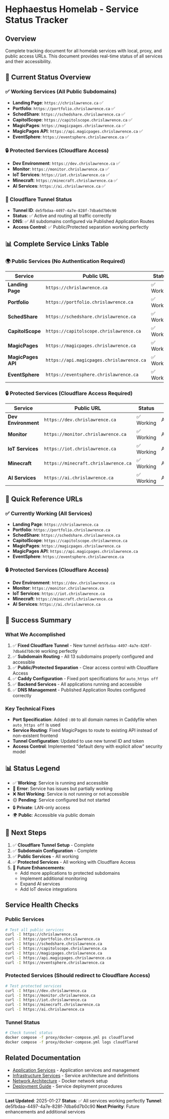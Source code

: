 # Hephaestus Homelab - Service Status Tracker

## Overview

Complete tracking document for all homelab services with local, proxy, and public access URLs. This document provides real-time status of all services and their accessibility.

## 🎯 Current Status Overview

### ✅ Working Services (All Public Subdomains)
- **Landing Page**: `https://chrislawrence.ca` ✅
- **Portfolio**: `https://portfolio.chrislawrence.ca` ✅
- **SchedShare**: `https://schedshare.chrislawrence.ca` ✅
- **CapitolScope**: `https://capitolscope.chrislawrence.ca` ✅
- **MagicPages**: `https://magicpages.chrislawrence.ca` ✅
- **MagicPages API**: `https://api.magicpages.chrislawrence.ca` ✅
- **EventSphere**: `https://eventsphere.chrislawrence.ca` ✅

### 🔒 Protected Services (Cloudflare Access)
- **Dev Environment**: `https://dev.chrislawrence.ca` ✅
- **Monitor**: `https://monitor.chrislawrence.ca` ✅
- **IoT Services**: `https://iot.chrislawrence.ca` ✅
- **Minecraft**: `https://minecraft.chrislawrence.ca` ✅
- **AI Services**: `https://ai.chrislawrence.ca` ✅

### 🎉 Cloudflare Tunnel Status
- **Tunnel ID**: `de5fbdaa-4497-4a7e-828f-7dba6d7b0c90`
- **Status**: ✅ Active and routing all traffic correctly
- **DNS**: ✅ All subdomains configured via Published Application Routes
- **Access Control**: ✅ Public/Protected separation working perfectly

## 📊 Complete Service Links Table

### 🌍 Public Services (No Authentication Required)

| Service | Public URL | Status | Backend Service | Notes |
|---------|------------|--------|-----------------|-------|
| **Landing Page** | `https://chrislawrence.ca` | ✅ Working | Static HTML | Bootstrap dark theme |
| **Portfolio** | `https://portfolio.chrislawrence.ca` | ✅ Working | portfolio:5000 | Flask application |
| **SchedShare** | `https://schedshare.chrislawrence.ca` | ✅ Working | schedshare:5000 | Schedule sharing app |
| **CapitolScope** | `https://capitolscope.chrislawrence.ca` | ✅ Working | capitolscope-frontend:5173 | Political data platform |
| **MagicPages** | `https://magicpages.chrislawrence.ca` | ✅ Working | magicpages-api:8000 | Content management |
| **MagicPages API** | `https://api.magicpages.chrislawrence.ca` | ✅ Working | magicpages-api:8000 | Django API |
| **EventSphere** | `https://eventsphere.chrislawrence.ca` | ✅ Working | mongo-events:5000 | Event management |

### 🔒 Protected Services (Cloudflare Access Required)

| Service | Public URL | Status | Access Policy | Notes |
|---------|------------|--------|---------------|-------|
| **Dev Environment** | `https://dev.chrislawrence.ca` | ✅ Working | Admin/Public/Friends | Development tools |
| **Monitor** | `https://monitor.chrislawrence.ca` | ✅ Working | Admin/Public/Friends | Monitoring dashboard |
| **IoT Services** | `https://iot.chrislawrence.ca` | ✅ Working | Admin/Public/Friends | IoT device management |
| **Minecraft** | `https://minecraft.chrislawrence.ca` | ✅ Working | Admin/Public/Friends | Game server |
| **AI Services** | `https://ai.chrislawrence.ca` | ✅ Working | Admin/Public/Friends | AI inference services |

## 🎯 Quick Reference URLs

### ✅ Currently Working (All Services)
- **Landing Page**: `https://chrislawrence.ca`
- **Portfolio**: `https://portfolio.chrislawrence.ca`
- **SchedShare**: `https://schedshare.chrislawrence.ca`
- **CapitolScope**: `https://capitolscope.chrislawrence.ca`
- **MagicPages**: `https://magicpages.chrislawrence.ca`
- **MagicPages API**: `https://api.magicpages.chrislawrence.ca`
- **EventSphere**: `https://eventsphere.chrislawrence.ca`

### 🔒 Protected Services (Cloudflare Access)
- **Dev Environment**: `https://dev.chrislawrence.ca`
- **Monitor**: `https://monitor.chrislawrence.ca`
- **IoT Services**: `https://iot.chrislawrence.ca`
- **Minecraft**: `https://minecraft.chrislawrence.ca`
- **AI Services**: `https://ai.chrislawrence.ca`

## 🎉 Success Summary

### What We Accomplished
1. ✅ **Fixed Cloudflare Tunnel** - New tunnel `de5fbdaa-4497-4a7e-828f-7dba6d7b0c90` working perfectly
2. ✅ **Subdomain Routing** - All 13 subdomains properly configured and accessible
3. ✅ **Public/Protected Separation** - Clear access control with Cloudflare Access
4. ✅ **Caddy Configuration** - Fixed port specifications for `auto_https off`
5. ✅ **Backend Services** - All applications running and accessible
6. ✅ **DNS Management** - Published Application Routes configured correctly

### Key Technical Fixes
- **Port Specification**: Added `:80` to all domain names in Caddyfile when `auto_https off` is used
- **Service Routing**: Fixed MagicPages to route to existing API instead of non-existent frontend
- **Tunnel Configuration**: Updated to use new tunnel ID and token
- **Access Control**: Implemented "default deny with explicit allow" security model

## 📊 Status Legend

- ✅ **Working**: Service is running and accessible
- 🔄 **Error**: Service has issues but partially working
- ❌ **Not Working**: Service is not running or not accessible
- 🟡 **Pending**: Service configured but not started
- 🔒 **Private**: LAN-only access
- 🌍 **Public**: Accessible via public domain

## 🔄 Next Steps

1. ✅ **Cloudflare Tunnel Setup** - Complete
2. ✅ **Subdomain Configuration** - Complete
3. ✅ **Public Services** - All working
4. ✅ **Protected Services** - All working with Cloudflare Access
5. 🔄 **Future Enhancements**:
   - Add more applications to protected subdomains
   - Implement additional monitoring
   - Expand AI services
   - Add IoT device integrations

## Service Health Checks

### Public Services
```bash
# Test all public services
curl -I https://chrislawrence.ca
curl -I https://portfolio.chrislawrence.ca
curl -I https://schedshare.chrislawrence.ca
curl -I https://capitolscope.chrislawrence.ca
curl -I https://magicpages.chrislawrence.ca
curl -I https://api.magicpages.chrislawrence.ca
curl -I https://eventsphere.chrislawrence.ca
```

### Protected Services (Should redirect to Cloudflare Access)
```bash
# Test protected services
curl -I https://dev.chrislawrence.ca
curl -I https://monitor.chrislawrence.ca
curl -I https://iot.chrislawrence.ca
curl -I https://minecraft.chrislawrence.ca
curl -I https://ai.chrislawrence.ca
```

### Tunnel Status
```bash
# Check tunnel status
docker compose -f proxy/docker-compose.yml ps cloudflared
docker compose -f proxy/docker-compose.yml logs cloudflared
```

## Related Documentation

- [Application Services](./applications.md) - Application services and management
- [Infrastructure Services](./infra/services.md) - Service architecture and definitions
- [Network Architecture](./infra/networks.md) - Docker network setup
- [Deployment Guide](./infra/deployment.md) - Service deployment procedures

---

**Last Updated**: 2025-01-27
**Status**: ✅ All services working perfectly
**Tunnel**: de5fbdaa-4497-4a7e-828f-7dba6d7b0c90
**Next Priority**: Future enhancements and additional services
